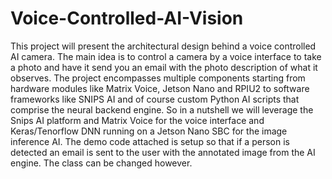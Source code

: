 # Voice-Controlled-AI-Vision
This project will present the architectural design behind a voice controlled AI camera. The main idea is to control a camera by a voice interface to take a photo and have it send you an email with the photo description of what it observes. The project encompasses multiple components starting from hardware modules like Matrix Voice, Jetson Nano and RPIU2 to software frameworks like SNIPS AI and of course custom Python AI scripts that comprise the neural backend engine.  So in a nutshell we will leverage the Snips AI platform and Matrix Voice for the voice interface and Keras/Tenorflow DNN running on a Jetson Nano SBC for the image inference AI.  The demo code attached is setup so that if a person is detected an email is sent to the user with the annotated image from the AI engine. The class can be changed however.
